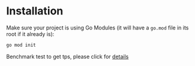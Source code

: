 # Installation

Make sure your project is using Go Modules (it will have a `go.mod` file in its root if it already is):

```bash
go mod init
```

Benchmark test to get tps, please click for [details](benchmark/tps_test.go)

